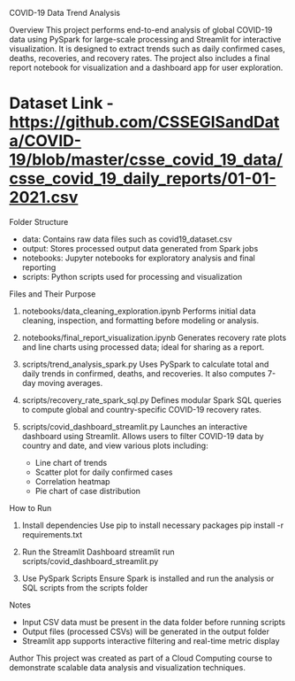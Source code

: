 
COVID-19 Data Trend Analysis

Overview
This project performs end-to-end analysis of global COVID-19 data using PySpark for large-scale processing and Streamlit for interactive visualization. It is designed to extract trends such as daily confirmed cases, deaths, recoveries, and recovery rates. The project also includes a final report notebook for visualization and a dashboard app for user exploration.

# Dataset Link - https://github.com/CSSEGISandData/COVID-19/blob/master/csse_covid_19_data/csse_covid_19_daily_reports/01-01-2021.csv

Folder Structure
- data: Contains raw data files such as covid19_dataset.csv
- output: Stores processed output data generated from Spark jobs
- notebooks: Jupyter notebooks for exploratory analysis and final reporting
- scripts: Python scripts used for processing and visualization

Files and Their Purpose

1. notebooks/data_cleaning_exploration.ipynb
   Performs initial data cleaning, inspection, and formatting before modeling or analysis.

2. notebooks/final_report_visualization.ipynb
   Generates recovery rate plots and line charts using processed data; ideal for sharing as a report.

3. scripts/trend_analysis_spark.py
   Uses PySpark to calculate total and daily trends in confirmed, deaths, and recoveries. It also computes 7-day moving averages.

4. scripts/recovery_rate_spark_sql.py
   Defines modular Spark SQL queries to compute global and country-specific COVID-19 recovery rates.

5. scripts/covid_dashboard_streamlit.py
   Launches an interactive dashboard using Streamlit. Allows users to filter COVID-19 data by country and date, and view various plots including:
   - Line chart of trends
   - Scatter plot for daily confirmed cases
   - Correlation heatmap
   - Pie chart of case distribution

How to Run

1. Install dependencies
   Use pip to install necessary packages
   pip install -r requirements.txt

2. Run the Streamlit Dashboard
   streamlit run scripts/covid_dashboard_streamlit.py

3. Use PySpark Scripts
   Ensure Spark is installed and run the analysis or SQL scripts from the scripts folder

Notes
- Input CSV data must be present in the data folder before running scripts
- Output files (processed CSVs) will be generated in the output folder
- Streamlit app supports interactive filtering and real-time metric display

Author
This project was created as part of a Cloud Computing course to demonstrate scalable data analysis and visualization techniques.
